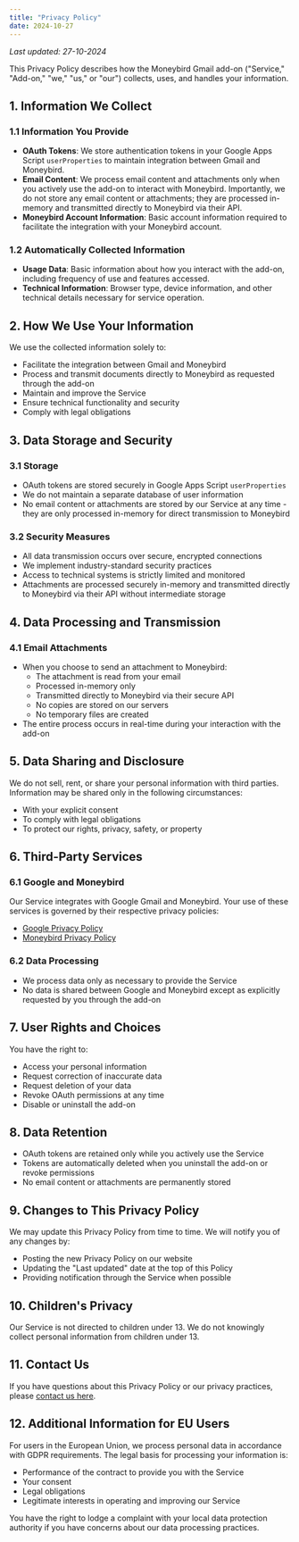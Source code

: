 ```yaml
---
title: "Privacy Policy"
date: 2024-10-27
---
```


_Last updated: 27-10-2024_

This Privacy Policy describes how the Moneybird Gmail add-on ("Service," "Add-on," "we," "us," or "our") collects, uses, and handles your information.

## 1. Information We Collect

### 1.1 Information You Provide

- **OAuth Tokens**: We store authentication tokens in your Google Apps Script `userProperties` to maintain integration between Gmail and Moneybird.
- **Email Content**: We process email content and attachments only when you actively use the add-on to interact with Moneybird. Importantly, we do not store any email content or attachments; they are processed in-memory and transmitted directly to Moneybird via their API.
- **Moneybird Account Information**: Basic account information required to facilitate the integration with your Moneybird account.

### 1.2 Automatically Collected Information

- **Usage Data**: Basic information about how you interact with the add-on, including frequency of use and features accessed.
- **Technical Information**: Browser type, device information, and other technical details necessary for service operation.

## 2. How We Use Your Information

We use the collected information solely to:

- Facilitate the integration between Gmail and Moneybird
- Process and transmit documents directly to Moneybird as requested through the add-on
- Maintain and improve the Service
- Ensure technical functionality and security
- Comply with legal obligations

## 3. Data Storage and Security

### 3.1 Storage

- OAuth tokens are stored securely in Google Apps Script `userProperties`
- We do not maintain a separate database of user information
- No email content or attachments are stored by our Service at any time - they are only processed in-memory for direct transmission to Moneybird

### 3.2 Security Measures

- All data transmission occurs over secure, encrypted connections
- We implement industry-standard security practices
- Access to technical systems is strictly limited and monitored
- Attachments are processed securely in-memory and transmitted directly to Moneybird via their API without intermediate storage

## 4. Data Processing and Transmission

### 4.1 Email Attachments

- When you choose to send an attachment to Moneybird:
  - The attachment is read from your email
  - Processed in-memory only
  - Transmitted directly to Moneybird via their secure API
  - No copies are stored on our servers
  - No temporary files are created
- The entire process occurs in real-time during your interaction with the add-on

## 5. Data Sharing and Disclosure

We do not sell, rent, or share your personal information with third parties. Information may be shared only in the following circumstances:

- With your explicit consent
- To comply with legal obligations
- To protect our rights, privacy, safety, or property

## 6. Third-Party Services

### 6.1 Google and Moneybird

Our Service integrates with Google Gmail and Moneybird. Your use of these services is governed by their respective privacy policies:

- [Google Privacy Policy](https://policies.google.com/privacy)
- [Moneybird Privacy Policy](https://moneybird.nl/privacy)

### 6.2 Data Processing

- We process data only as necessary to provide the Service
- No data is shared between Google and Moneybird except as explicitly requested by you through the add-on

## 7. User Rights and Choices

You have the right to:

- Access your personal information
- Request correction of inaccurate data
- Request deletion of your data
- Revoke OAuth permissions at any time
- Disable or uninstall the add-on

## 8. Data Retention

- OAuth tokens are retained only while you actively use the Service
- Tokens are automatically deleted when you uninstall the add-on or revoke permissions
- No email content or attachments are permanently stored

## 9. Changes to This Privacy Policy

We may update this Privacy Policy from time to time. We will notify you of any changes by:

- Posting the new Privacy Policy on our website
- Updating the "Last updated" date at the top of this Policy
- Providing notification through the Service when possible

## 10. Children's Privacy

Our Service is not directed to children under 13. We do not knowingly collect personal information from children under 13.

## 11. Contact Us

If you have questions about this Privacy Policy or our privacy practices, please [contact us here](/contact/).

## 12. Additional Information for EU Users

For users in the European Union, we process personal data in accordance with GDPR requirements. The legal basis for processing your information is:

- Performance of the contract to provide you with the Service
- Your consent
- Legal obligations
- Legitimate interests in operating and improving our Service

You have the right to lodge a complaint with your local data protection authority if you have concerns about our data processing practices.
